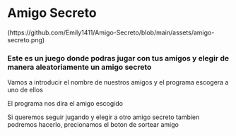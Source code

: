 <h1>Amigo Secreto</h1>
(https://github.com/Emily1411/Amigo-Secreto/blob/main/assets/amigo-secreto.png)

<h3>Este es un juego donde podras jugar con tus amigos y elegir de manera aleatoriamente un amigo secreto</h3>
<p>Vamos a introducir el nombre de nuestros amigos y el programa escogera a uno de ellos </p>
<p>El programa nos dira el amigo escogido</p>
<p>Si queremos seguir jugando y elegir a otro amigo secreto tambien podremos hacerlo, precionamos el boton de sortear amigo</p>
